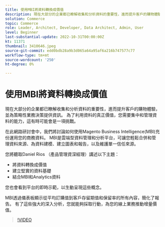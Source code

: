 ```yaml
---
title: 使用MBI將資料轉換成價值
description: 現在大部分的企業都已瞭解收集和分析資料的重要性，進而提升客戶的購物體驗，並為策略性業務決策提供資訊。 為了利用資料的真正價值，您需要集中和管理資料的能力，這有時可能會是一項挑戰。
solution: Commerce
topic: Commerce
role: Leader, Architect, Developer, Data Architect, Admin, User
level: Beginner
last-substantial-update: 2022-10-31T00:00:00Z
kt: 11371
thumbnail: 3410646.jpeg
source-git-commit: edd0bdb28a9b3d065a64a95af6a216b747577c77
workflow-type: tm+mt
source-wordcount: '250'
ht-degree: 0%

---
```


# 使用MBI將資料轉換成價值

現在大部分的企業都已瞭解收集和分析資料的重要性，進而提升客戶的購物體驗，並為策略性業務決策提供資訊。 為了利用資料的真正價值，您需要集中和管理資料的能力，這有時可能會是一項挑戰。

在此網路研討會中，我們將討論如何使用Magento Business Intelligence(MBI)充份運用您的商務資料。 MBI是雲端型資料管理和分析平台，可讓您輕鬆合併和管理資料來源、為資料建模、建立圖表和報告，以及維護單一信任來源。

您將聽取Daniel Rios （產品管理資深經理）講述以下主題：

* 將資料轉換成價值
* 建立堅實的資料基礎
* 結合MBI和Analytics資料

您也會看到平台的即時示範，以生動呈現這些概念。

MBI透過儀表板顯示從平均訂購值到客戶存留期值和保留率的所有內容，簡化了報告。 有了這些強大的深入分析，您就能夠採取行動，為您的線上業務推動增量價值。

>[!VIDEO](https://video.tv.adobe.com/v/3410646/?quality=12&learn=on)
